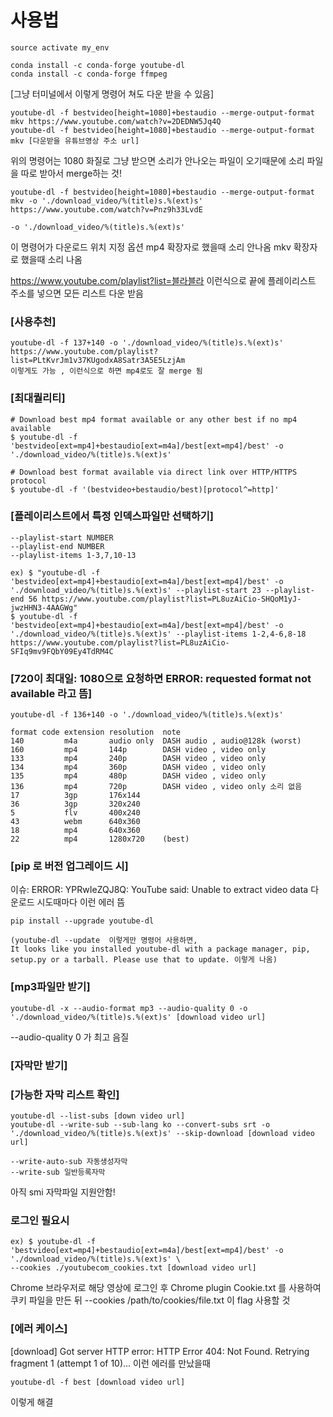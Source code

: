 # 사용법

```
source activate my_env

conda install -c conda-forge youtube-dl
conda install -c conda-forge ffmpeg
```
[그냥 터미널에서 이렇게 명령어 쳐도 다운 받을 수 있음]
```
youtube-dl -f bestvideo[height=1080]+bestaudio --merge-output-format mkv https://www.youtube.com/watch?v=2DEDNW5Jq4Q
youtube-dl -f bestvideo[height=1080]+bestaudio --merge-output-format mkv [다운받을 유튜브영상 주소 url]
```

위의 명령어는 1080 화질로 그냥 받으면 소리가 안나오는 파일이 오기때문에
소리 파일을 따로 받아서 merge하는 것!
```
youtube-dl -f bestvideo[height=1080]+bestaudio --merge-output-format mkv -o './download_video/%(title)s.%(ext)s' https://www.youtube.com/watch?v=Pnz9h33LvdE
```
```
-o './download_video/%(title)s.%(ext)s'
```
이 명령어가 다운로드 위치 지정 옵션
mp4 확장자로 했을때 소리 안나옴
mkv 확장자로 했을때 소리 나옴

https://www.youtube.com/playlist?list=블라블라
이런식으로 끝에 플레이리스트 주소를 넣으면 모든 리스트 다운 받음

### [사용추천]
```
youtube-dl -f 137+140 -o './download_video/%(title)s.%(ext)s' https://www.youtube.com/playlist?list=PLtKvrJm1v37KUgodxA8Satr3A5E5LzjAm
이렇게도 가능 , 이런식으로 하면 mp4로도 잘 merge 됨
```
### [최대퀄리티]
```
# Download best mp4 format available or any other best if no mp4 available
$ youtube-dl -f 'bestvideo[ext=mp4]+bestaudio[ext=m4a]/best[ext=mp4]/best' -o './download_video/%(title)s.%(ext)s'

# Download best format available via direct link over HTTP/HTTPS protocol
$ youtube-dl -f '(bestvideo+bestaudio/best)[protocol^=http]'
```

### [플레이리스트에서 특정 인덱스파일만 선택하기]
```
--playlist-start NUMBER
--playlist-end NUMBER
--playlist-items 1-3,7,10-13

ex) $ "youtube-dl -f 'bestvideo[ext=mp4]+bestaudio[ext=m4a]/best[ext=mp4]/best' -o './download_video/%(title)s.%(ext)s' --playlist-start 23 --playlist-end 56 https://www.youtube.com/playlist?list=PL8uzAiCio-SHQoM1yJ-jwzHHN3-4AAGWg"
$ youtube-dl -f 'bestvideo[ext=mp4]+bestaudio[ext=m4a]/best[ext=mp4]/best' -o './download_video/%(title)s.%(ext)s' --playlist-items 1-2,4-6,8-18 https://www.youtube.com/playlist?list=PL8uzAiCio-SFIq9mv9FQbY09Ey4TdRM4C
```

### [720이 최대일: 1080으로 요청하면 ERROR: requested format not available 라고 뜸]
```
youtube-dl -f 136+140 -o './download_video/%(title)s.%(ext)s'

format code extension resolution  note
140         m4a       audio only  DASH audio , audio@128k (worst)
160         mp4       144p        DASH video , video only
133         mp4       240p        DASH video , video only
134         mp4       360p        DASH video , video only
135         mp4       480p        DASH video , video only
136         mp4       720p        DASH video , video only 소리 없음
17          3gp       176x144
36          3gp       320x240
5           flv       400x240
43          webm      640x360
18          mp4       640x360
22          mp4       1280x720    (best)
```

### [pip 로 버전 업그레이드 시]

이슈: ERROR: YPRwIeZQJ8Q: YouTube said: Unable to extract video data
    다운로드 시도때마다 이런 에러 뜸
```
pip install --upgrade youtube-dl

(youtube-dl --update  이렇게만 명령어 사용하면,
It looks like you installed youtube-dl with a package manager, pip, setup.py or a tarball. Please use that to update. 이렇게 나옴)
```

### [mp3파일만 받기]
```
youtube-dl -x --audio-format mp3 --audio-quality 0 -o './download_video/%(title)s.%(ext)s' [download video url]
```
--audio-quality 0 가 최고 음질

### [자막만 받기]
### [가능한 자막 리스트 확인]
```
youtube-dl --list-subs [down video url]
youtube-dl --write-sub --sub-lang ko --convert-subs srt -o './download_video/%(title)s.%(ext)s' --skip-download [download video url]

--write-auto-sub 자동생성자막
--write-sub 일반등록자막
```
아직 smi 자막파일 지원안함!

### 로그인 필요시
```
ex) $ youtube-dl -f 'bestvideo[ext=mp4]+bestaudio[ext=m4a]/best[ext=mp4]/best' -o './download_video/%(title)s.%(ext)s' \
--cookies ./youtubecom_cookies.txt [download video url]
```
Chrome 브라우저로 해당 영상에 로그인 후 Chrome plugin Cookie.txt 를 사용하여 쿠키 파일을 만든 뒤
--cookies /path/to/cookies/file.txt 이 flag 사용할 것

### [에러 케이스]
[download] Got server HTTP error: HTTP Error 404: Not Found. Retrying fragment 1 (attempt 1 of 10)...
이런 에러를 만났을때
```
youtube-dl -f best [download video url]
```
이렇게 해결 
